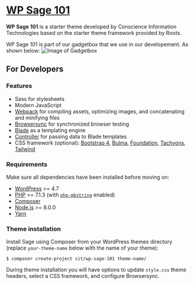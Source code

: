 # [WP Sage 101](https://conscienceit2018.wixsite.com/website-1/copy-of-moodle)

**WP Sage 101** is a starter theme developed by Conscience Information Technologies based on the starter theme framework provided by Roots. 

WP Sage 101 is part of our gadgetbox that we use in our developement. As shown below:
![Image of Gadgetbox](https://conscienceit-my.sharepoint.com/personal/ketanv_conscienceit_com/_layouts/15/onedrive.aspx?id=%2Fpersonal%2Fketanv%5Fconscienceit%5Fcom%2FDocuments%2FGadgetbox%2Fimg%5F01%2Ejpg&parent=%2Fpersonal%2Fketanv%5Fconscienceit%5Fcom%2FDocuments%2FGadgetbox&originalPath=aHR0cHM6Ly9jb25zY2llbmNlaXQtbXkuc2hhcmVwb2ludC5jb20vOmk6L3Ava2V0YW52L0VXRHdJOU9tcENSRXNBaWV1OThJb0xrQmktQ2psQ09nNU1xNUU0anh1S1JOcWc_cnRpbWU9eXJod3JkblAxMGc)

## For Developers

### Features

* Sass for stylesheets
* Modern JavaScript
* [Webpack](https://webpack.github.io/) for compiling assets, optimizing images, and concatenating and minifying files
* [Browsersync](http://www.browsersync.io/) for synchronized browser testing
* [Blade](https://laravel.com/docs/5.6/blade) as a templating engine
* [Controller](https://github.com/soberwp/controller) for passing data to Blade templates
* CSS framework (optional): [Bootstrap 4](https://getbootstrap.com/), [Bulma](https://bulma.io/), [Foundation](https://foundation.zurb.com/), [Tachyons](http://tachyons.io/), [Tailwind](https://tailwindcss.com/)

### Requirements

Make sure all dependencies have been installed before moving on:

* [WordPress](https://wordpress.org/) >= 4.7
* [PHP](https://secure.php.net/manual/en/install.php) >= 7.1.3 (with [`php-mbstring`](https://secure.php.net/manual/en/book.mbstring.php) enabled)
* [Composer](https://getcomposer.org/download/)
* [Node.js](http://nodejs.org/) >= 8.0.0
* [Yarn](https://yarnpkg.com/en/docs/install)

### Theme installation

Install Sage using Composer from your WordPress themes directory (replace `your-theme-name` below with the name of your theme):

```shell
$ composer create-project cit/wp-sage-101 theme-name/
```

During theme installation you will have options to update `style.css` theme headers, select a CSS framework, and configure Browsersync.